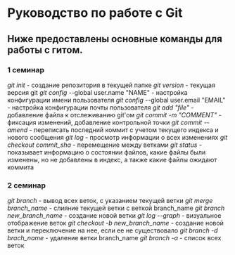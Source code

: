 # Руководство по работе с Git

## Ниже предоставлены основные команды для работы с гитом.

### 1 семинар

*git init* - создание репозитория в текущей папке
*git version*	-	текущая версия git
*git config* --global user.name "NAME"	-	настройка конфигурации имени пользователя
*git config* --global user.email "EMAIL"	-	настройка конфигурации почты пользователя
*git add "file"*	-	добавление файла к отслеживанию git'ом
*git commit -m "COMMENT"*	-	фиксация изменений, добавление контрольной точки
*git commit --amend*	-	переписать последний коммит с учетом текущего индекса и нового сообщения
*git log* - просмотр информации о всех изменениях
*git checkout commit_sha*	-	перемещение между ветками
*git status*	-	показывает информацию о состоянии файлов, какие файлы были изменены, но не добавлены в индекс, а также какие файлы ожидают коммита

### 2 семинар

*git branch*    -   вывод всех веток, с указанием текущей ветки
*git merge branch_name*	-	слияние текущей ветки с веткой branch_name
*git branch new_branch_name* -	создание новой ветки
*git log --graph*	-	визуальное отображение веток
*git checkout -b new_branch_name*	-	создание новой ветки и переключение на нее, если ее не существовало
*git branch -d brach_name*	-	удаление ветки branch_name
*git branch -a* - список всех веток